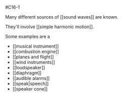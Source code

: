 #C16-1 

Many different sources of [[sound waves]] are known.

They'll involve [[simple harmonic motion]].

Some examples are a
- [[musical instrument]]
- [[combustion engine]]
- [[planes and flight]]
- [[wind instruments]]
- [[loudspeaker]]
- [[diaphragm]]
- [[audible alarms]]
- [[speak|speech]]
- [[speaker cone]]